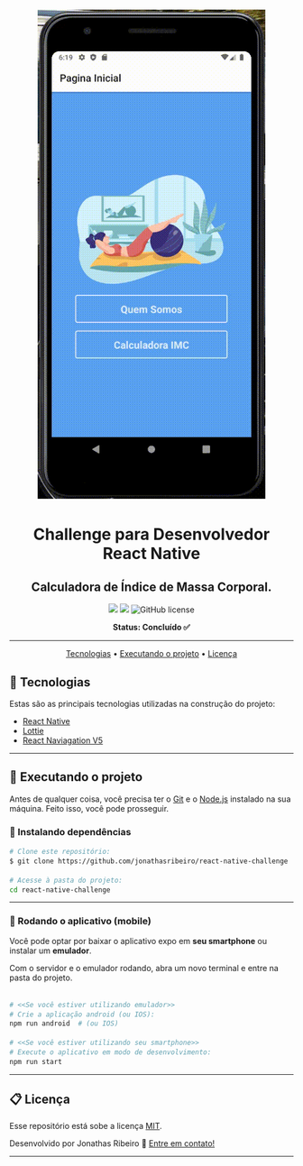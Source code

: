 <!-- banner -->
<h1 align="center">
  <img alt="App" title="App" src="./github/Tela.gif">
</h1>

<!-- título -->
<h1 align="center">
  Challenge para Desenvolvedor React Native
</h1>

<!-- descrição -->
<h2 align="center">
  Calculadora de Índice de Massa Corporal.
</h2>

<p align="center">
  <img src="https://img.shields.io/github/repo-size/jonathasribeiro/react-native-challenge"/>
  <image src="https://img.shields.io/github/last-commit/jonathasribeiro/react-native-challenge"/>
  <img alt="GitHub license" src="https://img.shields.io/github/license/jonathasribeiro/react-native-challenge">
</p>

<!-- status -->
<p align="center"><b>Status: Concluído ✅</b></p>

---

<!-- index -->
<p align="center">
  <a href="#-tecnologias">Tecnologias</a> •
  <a href="#-executando-o-projeto">Executando o projeto</a> •
  <a href="#-licença">Licença</a>
</p>

## 🔨 Tecnologias

Estas são as principais tecnologias utilizadas na construção do projeto:

- [React Native](https://reactnative.dev/)
- [Lottie](https://airbnb.io/lottie/#/)
- [React Naviagation V5](https://reactnavigation.org/)

---

## 🚀 Executando o projeto

Antes de qualquer coisa, você precisa ter  o [Git](https://git-scm.com) e o [Node.js](https://nodejs.org/en/) instalado na sua máquina. Feito isso, você pode prosseguir.

### 📂 Instalando dependências

```bash
# Clone este repositório:
$ git clone https://github.com/jonathasribeiro/react-native-challenge

# Acesse à pasta do projeto:
cd react-native-challenge
```

---


### 📱 Rodando o aplicativo (mobile)

Você pode optar por baixar o aplicativo expo em **seu smartphone** ou instalar um **emulador**.

Com o servidor e o emulador rodando, abra um novo terminal e entre na pasta do projeto.

```bash

# <<Se você estiver utilizando emulador>>
# Crie a aplicação android (ou IOS):
npm run android  # (ou IOS)

# <<Se você estiver utilizando seu smartphone>>
# Execute o aplicativo em modo de desenvolvimento:
npm run start
```

---


## 📋 Licença

Esse repositório está sobe a licença [MIT](https://github.com/jonathasribeiro/routeasy-challenge/blob/master/LICENSE.md).

Desenvolvido por Jonathas Ribeiro 🚀 [Entre em contato!](https://www.linkedin.com/in/jonathasribeiro151)

---
